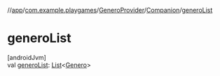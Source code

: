 //[app](../../../../index.md)/[com.example.playgames](../../index.md)/[GeneroProvider](../index.md)/[Companion](index.md)/[generoList](genero-list.md)

# generoList

[androidJvm]\
val [generoList](genero-list.md): [List](https://kotlinlang.org/api/latest/jvm/stdlib/kotlin.collections/-list/index.html)&lt;[Genero](../../-genero/index.md)&gt;
